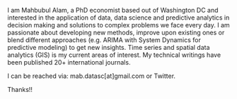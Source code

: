 I am Mahbubul Alam, a PhD economist based out of Washington DC and interested in the application of data, data science and predictive analytics in decision making and solutions to complex problems we face every day. I am passionate about developing new methods, improve upon existing ones or blend different approaches (e.g. ARIMA with System Dynamics for predictive modeling) to get new insights. Time series and spatial data analytics (GIS) is my current areas of interest. My technical writings have been published 20+ international journals.

I can be reached via: mab.datasc[at]gmail.com or Twitter.

Thanks!!
